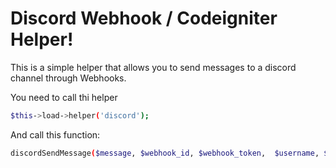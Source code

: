 # Discord Webhook / Codeigniter Helper!

This is a simple helper that allows you to send messages to a discord channel through Webhooks.

You need to call thi helper

```sh
$this->load->helper('discord');
```

And call this function:

```sh
discordSendMessage($message, $webhook_id, $webhook_token,  $username, $avatar_url);
```


